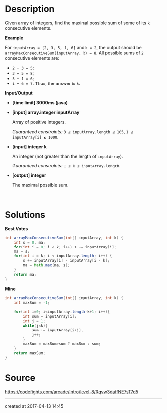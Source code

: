 # Description

Given array of integers, find the maximal possible sum of some of its `k` consecutive elements.

**Example**

For `inputArray = [2, 3, 5, 1, 6]` and `k = 2`, the output should be
`arrayMaxConsecutiveSum(inputArray, k) = 8`.
All possible sums of `2` consecutive elements are:

- `2 + 3 = 5`;
- `3 + 5 = 8`;
- `5 + 1 = 6`;
- `1 + 6 = 7`.
  Thus, the answer is `8`.

**Input/Output**

- **[time limit] 3000ms (java)**


- **[input] array.integer inputArray**

  Array of positive integers.

  *Guaranteed constraints:*
  `3 ≤ inputArray.length ≤ 105`,
  `1 ≤ inputArray[i] ≤ 1000`.

- **[input] integer k**

  An integer (not greater than the length of `inputArray`).

  *Guaranteed constraints:*
  `1 ≤ k ≤ inputArray.length`.

- **[output] integer**

  The maximal possible sum.

  ​

# Solutions

**Best Votes**

``` java
int arrayMaxConsecutiveSum(int[] inputArray, int k) {
    int s = 0, ma;
    for(int i = 0; i < k; i++) s += inputArray[i];
    ma = s;
    for(int i = k; i < inputArray.length; i++) {
        s += inputArray[i] - inputArray[i - k];
        ma = Math.max(ma, s);
    }
    return ma;
}
```

**Mine**

``` java
int arrayMaxConsecutiveSum(int[] inputArray, int k) {
    int maxSum = -1;
    
    for(int i=0; i<inputArray.length-k+1; i++){
        int sum = inputArray[i];
        int j = 1;
        while(j<k){
            sum += inputArray[i+j];
            j++;
        }
        maxSum = maxSum>sum ? maxSum : sum;
    }
    return maxSum;
}
```

# Source

https://codefights.com/arcade/intro/level-8/Rqvw3daffNE7sT7d5

---

created at 2017-04-13 14:45 